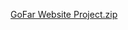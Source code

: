 [GoFar Website Project.zip](https://github.com/user-attachments/files/20993693/GoFar.Website.Project.zip)
